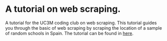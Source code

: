 # A tutorial on web scraping.

A tutorial for the UC3M coding club on web scraping. This tutorial guides you through the basic of web scraping by scraping the location of a sample of random schools in Spain. The tutorial can be found in [here](https://cimentadaj.github.io/spanish_schoolscraping/school_scraping.html).
